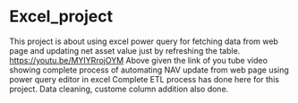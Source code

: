 # Excel_project
This project is about using excel power query for fetching data from web page and updating net asset value just by refreshing the table.
https://youtu.be/MYIYRrojOYM
Above given the link of you tube video showing complete process of automating NAV update from web page using power query editor in excel
Complete ETL process has done here for this project. 
Data cleaning, custome column addition also done.
